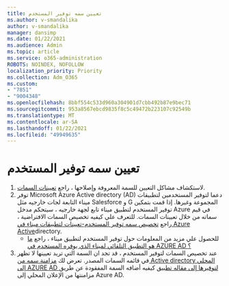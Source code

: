 ```yaml
---
title: تعيين سمه توفير المستخدم
ms.author: v-smandalika
author: v-smandalika
manager: dansimp
ms.date: 01/22/2021
ms.audience: Admin
ms.topic: article
ms.service: o365-administration
ROBOTS: NOINDEX, NOFOLLOW
localization_priority: Priority
ms.collection: Adm_O365
ms.custom:
- "7851"
- "9004348"
ms.openlocfilehash: 8bbf554c533d960a304901d7cbb492b87e9bec71
ms.sourcegitcommit: 953a8567ebcd9835f8c5c49472b223107c92549b
ms.translationtype: MT
ms.contentlocale: ar-SA
ms.lasthandoff: 01/22/2021
ms.locfileid: "49949635"
---
```

# <a name="user-provisioning-attribute-mapping"></a>تعيين سمه توفير المستخدم

1. لاستكشاف مشاكل التعيين للسمة المعروفة وإصلاحها ، راجع [تعيينات السمات](https://docs.microsoft.com/azure/active-directory/app-provisioning/known-issues#attribute-mappings). 
2. توفر Microsoft Azure Active directory (AD) دعما لتوفير المستخدمين لتطبيقات ميناء التابعة لجات خارجيه مثل Salesforce و G المجموعة وغيرها. إذا قمت بتمكين توفير المستخدم لتطبيق ميناء تابع لجهة خارجيه ، سيتحكم مدخل Azure في قيم سماته من خلال تعيينات السمات. للتعرف علي كيفيه تخصيص السمات الافتراضية ، راجع [تخصيص سمه توفير المستخدم-تعيينات لتطبيقات ميناء في Azure Active](https://docs.microsoft.com/azure/active-directory/app-provisioning/customize-application-attributes)directory.
    - للحصول علي مزيد من المعلومات حول توفير المستخدم لتطبيق ميناء ، راجع [ما هو التطبيق التلقائي لميناء الذي يوفره المستخدم في AZURE AD ؟](https://docs.microsoft.com/azure/active-directory/app-provisioning/user-provisioning) 
3. عند تخصيص السمات لتوفير المستخدم ، قد تجد ان السمة التي تريد تعيينها لا تظهر في قائمه السمات المصدر. تعرض لك [مزامنة سمه من Active directory المحلي إلى AZURE AD لتوفيرها إلى مقاله تطبيق](https://docs.microsoft.com/azure/active-directory/app-provisioning/user-provisioning-sync-attributes-for-mapping) كيفيه أضافه السمة المفقودة عن طريق مزامنتها من الإعلان المحلي إلى Azure AD.
